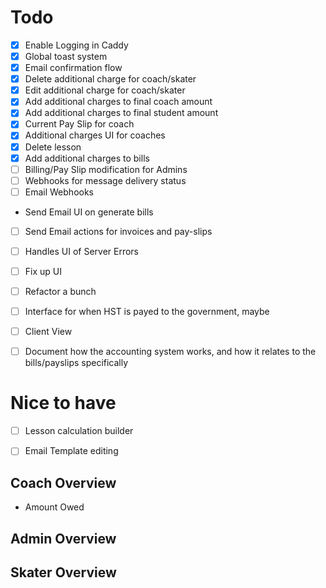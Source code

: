 # Todo

- [x] Enable Logging in Caddy
- [x] Global toast system
- [x] Email confirmation flow
- [x] Delete additional charge for coach/skater
- [x] Edit additional charge for coach/skater
- [x] Add additional charges to final coach amount
- [x] Add additional charges to final student amount
- [x] Current Pay Slip for coach
- [x] Additional charges UI for coaches
- [x] Delete lesson
- [x] Add additional charges to bills
- [ ] Billing/Pay Slip modification for Admins
- [ ] Webhooks for message delivery status
- [ ] Email Webhooks
- Send Email UI on generate bills
- [ ] Send Email actions for invoices and pay-slips
- [ ] Handles UI of Server Errors
- [ ] Fix up UI
- [ ] Refactor a bunch
- [ ] Interface for when HST is payed to the government, maybe
- [ ] Client View
- [ ] Document how the accounting system works, and how it relates to the bills/payslips specifically


# Nice to have
- [ ] Lesson calculation builder
- [ ] Email Template editing


## Coach Overview
- Amount Owed

## Admin Overview

## Skater Overview
